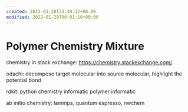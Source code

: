 ```yaml
---
created: 2022-01-28T23:49:12+00:00
modified: 2022-01-29T00:01:10+00:00
---
```


# Polymer Chemistry Mixture

chemistry in stack exchange:
https://chemistry.stackexchange.com/

odachi: decompose target molecular into source molecular, highlight the potential bond

rdkit: python chemistry informatic
polymer informatic

ab initio chemistry:
lammps, quantum espresso, nwchem
